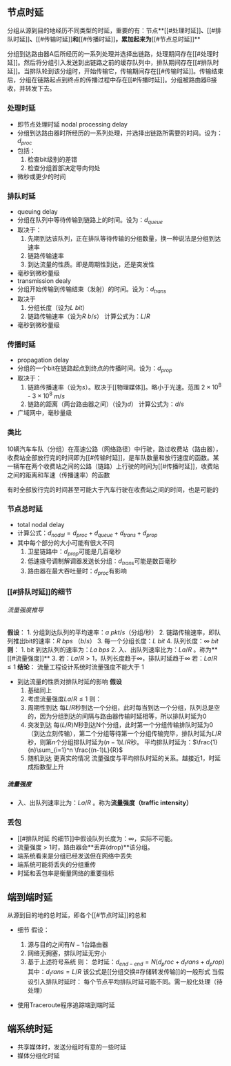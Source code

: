 ## 节点时延
分组从源到目的地经历不同类型的时延，重要的有：节点**[[#处理时延]]**、**[[#排队时延]]**、**[[#传输时延]]**和**[[#传播时延]]**，累加起来为**[[#节点总时延]]**

分组到达路由器A后所经历的一系列处理并选择出链路，处理期间存在[[#处理时延]]。然后将分组引入发送到出链路之前的缓存队列中，排队期间存在[[#排队时延]]。当排队轮到该分组时，开始传输它，传输期间存在[[#传输时延]]。传输结束后，分组在链路起点到终点的传播过程中存在[[#传播时延]]。分组被路由器B接收，并转发下去。

### 处理时延
- 即节点处理时延 nodal processing delay
- 分组到达路由器时所经历的一系列处理，并选择出链路所需要的时间。设为：$d_{proc}$
- 包括：
	1. 检查bit级别的差错
	2. 检查分组首部决定导向何处
- 微秒或更少的时间

### 排队时延
- queuing delay
- 分组在队列中等待传输到链路上的时间。设为：$d_{queue}$
- 取决于：
	1. 先期到达该队列，正在排队等待传输的分组数量，换一种说法是分组到达速率
	2. 链路传输速率
	3. 到达流量的性质。即是周期性到达，还是突发性
- 毫秒到微秒量级
- transmission dealy
- 分组开始传输到传输结束（发射）的时间。设为：$d_{trans}$
- 取决于
	1. 分组长度（设为$L$ $bit$）
	2. 链路传输速率（设为$R$ $b/s$）
	计算公式为：$L/R$
- 毫秒到微秒量级

### 传播时延
- propagation delay
- 分组的一个bit在链路起点到终点的传播时间。设为：$d_{prop}$
- 取决于：
	1. 链路传播速率（设为$s$）。取决于[[物理媒体]]。略小于光速。范围 $2 \times 10^8$ - $3\times10^8$ $m/s$
	2. 链路的距离（两台路由器之间）（设为$d$）
	计算公式为：$d/s$
- 广域网中，毫秒量级

### 类比
10辆汽车车队（分组）在高速公路（网络路径）中行驶，路过收费站（路由器），收费站全部放行完的时间即为[[#传输时延]]，是车队数量和放行速度的函数。某一辆车在两个收费站之间的公路（链路）上行驶的时间为[[#传播时延]]，收费站之间的距离和车速（传播速率）的函数

有时全部放行完的时间甚至可能大于汽车行驶在收费站之间的时间，也是可能的

### 节点总时延
- total nodal delay
- 计算公式：$d_{nodal}=d_{proc}+d_{queue}+d_{trans}+d_{prop}$
- 其中每个部分的大小可能有很大不同
    1. 卫星链路中：$d_{prop}$可能是几百毫秒
	2. 低速拨号调制解调器发送长分组：$d_{trans}$可能是数百毫秒
	3. 路由器在最大吞吐量时：$d_{proc}$有影响

### [[#排队时延]]的细节
###### 流量强度推导
 **假设**：
	1. 分组到达队列的平均速率：$a$ $pkt/s$（分组/秒）
	2. 链路传输速率，即队列推出bit的速率：$R$ $bps$ （$b/s$）
	3. 每一个分组长度：$L$ $bit$
	4. 队列长度：$\infty$ $bit$
**则**：
  	1. bit 到达队列的速率为：$La$ $bps$
  	2. 入、出队列速率比为：$La / R$ 。称为**[[#流量强度]]**
  	3. 若：${La / R} > 1$，队列长度趋于$\infty$，排队时延趋于$\infty$
		若：${La / R} \leq 1$
**结论**：
		流量工程设计系统时流量强度不能大于 1
- 到达流量的性质对排队时延的影响
**假设**
	1. 基础同上
	2. 考虑流量强度${La / R} \leq 1$
	则：
	1. 周期性到达
		每$L/R$秒到达一个分组，此时每当到达一个分组，队列总是空的，因为分组到达的间隔与路由器传输时延相等，所以排队时延为0
	2. 突发到达
		每$(L/R)N$秒到达N个分组，此时第一个分组传输排队时延为0（到达立刻传输），第二个分组等待第一个分组传输完毕，排队时延为$L/R$秒，则第$n$个分组排队时延为$(n-1)L/R$秒。
		平均排队时延为：$\frac{1}{n}\sum_{i=1}^n \frac{(n-1)L}{R}$
	3. 随机到达
		更真实的情况
		流量强度与平均排队时延的关系。越接近1，时延成指数型上升
##### 流量强度
- 入、出队列速率比为：$La / R$ 。称为**流量强度（traffic intensity）**
### 丢包
- [[#排队时延 的细节]]中假设队列长度为：$\infty$，实际不可能。
- 流量强度 > 1时，路由器会**丢弃(drop)**该分组。
- 端系统看来是分组已经发送但在网络中丢失
- 端系统可能将丢失的分组重传
- 时延和丢包率是衡量网络的重要指标

## 端到端时延
从源到目的地的总时延，即各个[[#节点时延]]的总和

- 细节
假设：
	1. 源与目的之间有$N - 1$台路由器
	2. 网络无拥塞，排队时延无穷小
	3. 基于上述符号系统
则：
	总时延：$d_{end-end}=N(d_proc+d_trans+d_prop)$
	其中：$d_trans=L/R$
	该公式是[[分组交换#存储转发传输]]的一般形式
当假设引入排队时延时：
	每个节点平均排队时延可能不同。需一般化处理（待处理）

- 使用Traceroute程序追踪端到端时延

## 端系统时延
- 共享媒体时，发送分组时有意的一些时延
- 媒体分组化时延